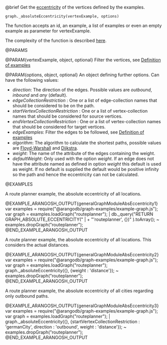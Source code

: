 

@brief Get the
[eccentricity](http://en.wikipedia.org/wiki/Distance_%28graph_theory%29)
of the vertices defined by the examples.

`graph._absoluteEccentricity(vertexExample, options)`

The function accepts an id, an example, a list of examples or even an empty
example as parameter for vertexExample.

The complexity of the function is described
[here](../Aql/GraphOperations.md#the-complexity-of-the-shortest-path-algorithms).

@PARAMS

@PARAM{vertexExample, object, optional}
Filter the vertices, see [Definition of examples](#definition-of-examples)

@PARAM{options, object, optional}
An object defining further options. Can have the following values:
  * *direction*: The direction of the edges. Possible values are *outbound*, *inbound* and *any* (default).
  * *edgeCollectionRestriction* : One or a list of edge-collection names that should be
      considered to be on the path.
  * *startVertexCollectionRestriction* : One or a list of vertex-collection names that should be
      considered for source vertices.
  * *endVertexCollectionRestriction* : One or a list of vertex-collection names that should be
      considered for target vertices.
  * *edgeExamples*: Filter the edges to be followed, see [Definition of examples](#definition-of-examples)
  * *algorithm*: The algorithm to calculate the shortest paths, possible values are
      [Floyd-Warshall](http://en.wikipedia.org/wiki/Floyd%E2%80%93Warshall_algorithm) and
      [Dijkstra](http://en.wikipedia.org/wiki/Dijkstra's_algorithm).
  * *weight*: The name of the attribute of the edges containing the weight.
  * *defaultWeight*: Only used with the option *weight*.
      If an edge does not have the attribute named as defined in option *weight* this default
      is used as weight.
      If no default is supplied the default would be positive infinity so the path and
      hence the eccentricity can not be calculated.

@EXAMPLES

A route planner example, the absolute eccentricity of all locations.

@EXAMPLE_ARANGOSH_OUTPUT{generalGraphModuleAbsEccentricity1}
  var examples = require("@arangodb/graph-examples/example-graph.js");
  var graph = examples.loadGraph("routeplanner");
| db._query("RETURN GRAPH_ABSOLUTE_ECCENTRICITY("
|   + "'routeplanner', {})"
  ).toArray();
~ examples.dropGraph("routeplanner");
@END_EXAMPLE_ARANGOSH_OUTPUT

A route planner example, the absolute eccentricity of all locations.
This considers the actual distances.

@EXAMPLE_ARANGOSH_OUTPUT{generalGraphModuleAbsEccentricity2}
  var examples = require("@arangodb/graph-examples/example-graph.js");
  var graph = examples.loadGraph("routeplanner");
  graph._absoluteEccentricity({}, {weight : 'distance'});
~ examples.dropGraph("routeplanner");
@END_EXAMPLE_ARANGOSH_OUTPUT

A route planner example, the absolute eccentricity of all cities regarding only
outbound paths.

@EXAMPLE_ARANGOSH_OUTPUT{generalGraphModuleAbsEccentricity3}
  var examples = require("@arangodb/graph-examples/example-graph.js");
  var graph = examples.loadGraph("routeplanner");
| graph._absoluteEccentricity({}, {startVertexCollectionRestriction : 'germanCity',
  direction : 'outbound', weight : 'distance'});
~ examples.dropGraph("routeplanner");
@END_EXAMPLE_ARANGOSH_OUTPUT


